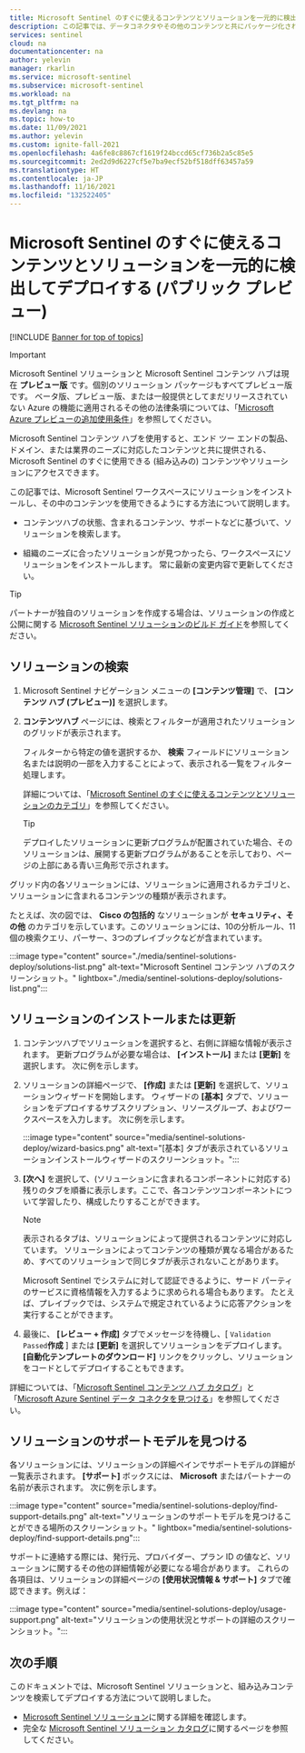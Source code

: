 ```yaml
---
title: Microsoft Sentinel のすぐに使えるコンテンツとソリューションを一元的に検出してデプロイする
description: この記事では、データコネクタやその他のコンテンツと共にパッケージ化された、データ分析ツールを簡単に見つけてデプロイする方法について説明します。
services: sentinel
cloud: na
documentationcenter: na
author: yelevin
manager: rkarlin
ms.service: microsoft-sentinel
ms.subservice: microsoft-sentinel
ms.workload: na
ms.tgt_pltfrm: na
ms.devlang: na
ms.topic: how-to
ms.date: 11/09/2021
ms.author: yelevin
ms.custom: ignite-fall-2021
ms.openlocfilehash: 4a6fe8c8867cf1619f24bccd65cf736b2a5c85e5
ms.sourcegitcommit: 2ed2d9d6227cf5e7ba9ecf52bf518dff63457a59
ms.translationtype: HT
ms.contentlocale: ja-JP
ms.lasthandoff: 11/16/2021
ms.locfileid: "132522405"
---
```

# <a name="centrally-discover-and-deploy-microsoft-sentinel-out-of-the-box-content-and-solutions-public-preview"></a>Microsoft Sentinel のすぐに使えるコンテンツとソリューションを一元的に検出してデプロイする (パブリック プレビュー)

[!INCLUDE [Banner for top of topics](./includes/banner.md)]

> [!IMPORTANT]
>
> Microsoft Sentinel ソリューションと Microsoft Sentinel コンテンツ ハブは現在 **プレビュー版** です。個別のソリューション パッケージもすべてプレビュー版です。 ベータ版、プレビュー版、または一般提供としてまだリリースされていない Azure の機能に適用されるその他の法律条項については、「[Microsoft Azure プレビューの追加使用条件](https://azure.microsoft.com/support/legal/preview-supplemental-terms/)」を参照してください。

Microsoft Sentinel コンテンツ ハブを使用すると、エンド ツー エンドの製品、ドメイン、または業界のニーズに対応したコンテンツと共に提供される、Microsoft Sentinel のすぐに使用できる (組み込みの) コンテンツやソリューションにアクセスできます。

この記事では、Microsoft Sentinel ワークスペースにソリューションをインストールし、その中のコンテンツを使用できるようにする方法について説明します。

- コンテンツハブの状態、含まれるコンテンツ、サポートなどに基づいて、ソリューションを検索します。

- 組織のニーズに合ったソリューションが見つかったら、ワークスペースにソリューションをインストールします。 常に最新の変更内容で更新してください。

> [!TIP]
> パートナーが独自のソリューションを作成する場合は、ソリューションの作成と公開に関する [Microsoft Sentinel ソリューションのビルド ガイド](https://aka.ms/sentinelsolutionsbuildguide)を参照してください。
>
## <a name="find-a-solution"></a>ソリューションの検索

1. Microsoft Sentinel ナビゲーション メニューの **[コンテンツ管理]** で、 **[コンテンツ ハブ (プレビュー)]** を選択します。

1. **コンテンツハブ** ページには、検索とフィルターが適用されたソリューションのグリッドが表示されます。

    フィルターから特定の値を選択するか、 **検索** フィールドにソリューション名または説明の一部を入力することによって、表示される一覧をフィルター処理します。

    詳細については、「[Microsoft Sentinel のすぐに使えるコンテンツとソリューションのカテゴリ](sentinel-solutions.md#microsoft-sentinel-out-of-the-box-content-and-solution-categories)」を参照してください。

    > [!TIP]
    > デプロイしたソリューションに更新プログラムが配置されていた場合、そのソリューションは、展開する更新プログラムがあることを示しており、ページの上部にある青い三角形で示されます。
    >

グリッド内の各ソリューションには、ソリューションに適用されるカテゴリと、ソリューションに含まれるコンテンツの種類が表示されます。

たとえば、次の図では、 **Cisco の包括的** なソリューションが **セキュリティ、その他** のカテゴリを示しています。このソリューションには、10の分析ルール、11個の検索クエリ、パーサー、3つのプレイブックなどが含まれています。

:::image type="content" source="./media/sentinel-solutions-deploy/solutions-list.png" alt-text="Microsoft Sentinel コンテンツ ハブのスクリーンショット。" lightbox="./media/sentinel-solutions-deploy/solutions-list.png":::

## <a name="install-or-update-a-solution"></a>ソリューションのインストールまたは更新

1. コンテンツハブでソリューションを選択すると、右側に詳細な情報が表示されます。 更新プログラムが必要な場合は、 **[インストール]** または **[更新]** を選択します。 次に例を示します。

1. ソリューションの詳細ページで、 **[作成]** または **[更新]** を選択して、ソリューションウィザードを開始します。 ウィザードの **[基本]** タブで、ソリューションをデプロイするサブスクリプション、リソースグループ、およびワークスペースを入力します。 次に例を示します。

    :::image type="content" source="media/sentinel-solutions-deploy/wizard-basics.png" alt-text="[基本] タブが表示されているソリューションインストールウィザードのスクリーンショット。":::

1. **[次へ]** を選択して、(ソリューションに含まれるコンポーネントに対応する) 残りのタブを順番に表示します。ここで、各コンテンツコンポーネントについて学習したり、構成したりすることができます。

    > [!NOTE]
    > 表示されるタブは、ソリューションによって提供されるコンテンツに対応しています。 ソリューションによってコンテンツの種類が異なる場合があるため、すべてのソリューションで同じタブが表示されないことがあります。
    >
    > Microsoft Sentinel でシステムに対して認証できるように、サード パーティのサービスに資格情報を入力するように求められる場合もあります。 たとえば、プレイブックでは、システムで規定されているように応答アクションを実行することができます。
    >

1. 最後に、 **[レビュー + 作成]** タブでメッセージを待機し、[ `Validation Passed`**作成** ] または **[更新]** を選択してソリューションをデプロイします。 **[自動化テンプレートのダウンロード]** リンクをクリックし、ソリューションをコードとしてデプロイすることもできます。

詳細については、「[Microsoft Sentinel コンテンツ ハブ カタログ](sentinel-solutions-catalog.md)」と「[Microsoft Azure Sentinel データ コネクタを見つける](data-connectors-reference.md)」を参照してください。

## <a name="find-the-support-model-for-your-solution"></a>ソリューションのサポートモデルを見つける

各ソリューションには、ソリューションの詳細ペインでサポートモデルの詳細が一覧表示されます。 **[サポート]** ボックスには、 **Microsoft** またはパートナーの名前が表示されます。 次に例を示します。

:::image type="content" source="media/sentinel-solutions-deploy/find-support-details.png" alt-text="ソリューションのサポートモデルを見つけることができる場所のスクリーンショット。" lightbox="media/sentinel-solutions-deploy/find-support-details.png":::

サポートに連絡する際には、発行元、プロバイダー、プラン ID の値など、ソリューションに関するその他の詳細情報が必要になる場合があります。 これらの各項目は、ソリューションの詳細ページの **[使用状況情報 & サポート]** タブで確認できます。例えば：

:::image type="content" source="media/sentinel-solutions-deploy/usage-support.png" alt-text="ソリューションの使用状況とサポートの詳細のスクリーンショット。":::

## <a name="next-steps"></a>次の手順

このドキュメントでは、Microsoft Sentinel ソリューションと、組み込みコンテンツを検索してデプロイする方法について説明しました。

- [Microsoft Sentinel ソリューション](sentinel-solutions.md)に関する詳細を確認します。
- 完全な [Microsoft Sentinel ソリューション カタログ](sentinel-solutions-catalog.md)に関するページを参照してください。
